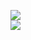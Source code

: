 [![](https://img.shields.io/badge/Made%20With-Github%20Spray-lightgrey.svg?style=for-the-badge&logo=github)](https://github.com/Annihil/github-spray#22142)  
[![](https://i.imgur.com/2DrTn0Z.gif)](https://github.com/Annihil/github-spray)